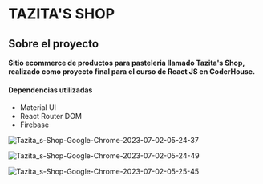 # TAZITA'S SHOP

## Sobre el proyecto
**Sitio ecommerce de productos para pasteleria llamado Tazita's Shop, realizado como proyecto final para el curso de React JS en CoderHouse.**

#### Dependencias utilizadas
- Material UI
- React Router DOM
- Firebase

![Tazita_s-Shop-Google-Chrome-2023-07-02-05-24-37](https://github.com/Nazarelis/tazita-s-shop-proyect-reactJS/assets/106442997/3848d5c9-d6d3-4e29-b541-b69c44111132)

![Tazita_s-Shop-Google-Chrome-2023-07-02-05-24-49](https://github.com/Nazarelis/tazita-s-shop-proyect-reactJS/assets/106442997/97d3d34f-1a67-450d-a42d-fe5a4a010117)

![Tazita_s-Shop-Google-Chrome-2023-07-02-05-25-45](https://github.com/Nazarelis/tazita-s-shop-proyect-reactJS/assets/106442997/f74c5f21-f584-46d5-9795-12dea15ec367)


